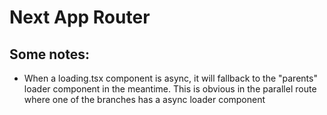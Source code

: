 # Next App Router

## Some notes:

- When a loading.tsx component is async, it will fallback to the "parents" loader component in the meantime. This is obvious in the parallel route where one of the branches has a async loader component
